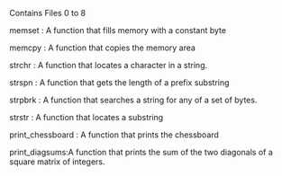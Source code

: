 Contains Files 0 to 8

memset : A function that fills memory with a constant byte

memcpy : A function that copies the memory area

strchr : A function that locates a character in a string.

strspn : A function that gets the length of a prefix substring

strpbrk : A function that searches a string for any of a set of bytes.

strstr : A function that locates a substring

print_chessboard : A function that prints the chessboard

print_diagsums:A function that prints the sum of the two diagonals of a square matrix of integers.
